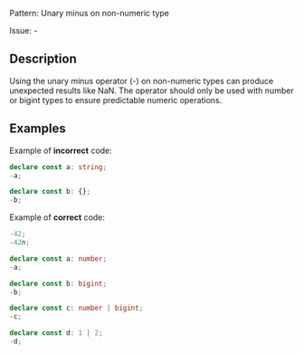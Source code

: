 Pattern: Unary minus on non-numeric type

Issue: -

## Description

Using the unary minus operator (-) on non-numeric types can produce unexpected results like NaN. The operator should only be used with number or bigint types to ensure predictable numeric operations.

## Examples

Example of **incorrect** code:
```ts
declare const a: string;
-a;

declare const b: {};
-b;
```

Example of **correct** code:
```ts
-42;
-42n;

declare const a: number;
-a;

declare const b: bigint;
-b;

declare const c: number | bigint;
-c;

declare const d: 1 | 2;
-d;
```